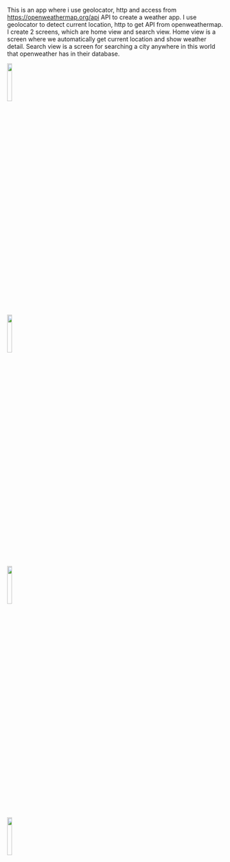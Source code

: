 This is an app where i use geolocator, http and access from https://openweathermap.org/api API to create a weather app.
I use geolocator to detect current location, http to get API from openweathermap.
I create 2 screens, which are home view and search view.
Home view is a screen where we automatically get current location and show weather detail.
Search view is a screen for searching a city anywhere in this world that openweather has in their database.
<pre>
<img src="https://user-images.githubusercontent.com/71324740/162562263-46bb19f7-6ca2-4ca8-9800-36df72eba8ad.png" width=15% height=15%>
<img src="https://user-images.githubusercontent.com/71324740/162562268-6792b23e-d0c7-4fa0-a02e-720adae1f03f.png" width=15% height=15%>
<img src="https://user-images.githubusercontent.com/71324740/162562273-a42b18e2-c52d-4dd6-9531-7aa3f73e7364.png" width=15% height=15%>
<img src="https://user-images.githubusercontent.com/71324740/162562276-21c9740f-f034-4659-8172-6797ddbe7072.png" width=15% height=15%>
</pre>
